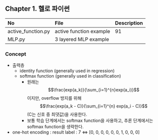 ## Chapter 1. 헬로 파이썬

| No | File | Description |
| :-- |:--   |:--      |
| active_function.py | active function example | 91 |
| MLP.py | 3 layered MLP example | 

### Concept
- 출력층
  - identity function (generally used in regression)
  - softmax function (generally used in classification)
    - 원래는 $$\frac{exp(a_k)}{\sum_{i=1}^{n}exp(a_i)}$$이지만, overflow 방지를 위해 $$\frac{exp(a_k - C)}{\sum_{i=1}^{n} exp(a_i - C)}$$ (C는 신호 중 최댓값)을 사용한다.
    - 보통 학습 단계에서는 softmax function을 사용하고, 추론 단계에서는 softmax function을 생략한다.
- one-hot encoding : result label : 7 <=> [0, 0, 0, 0, 0, 0, 1, 0, 0, 0]